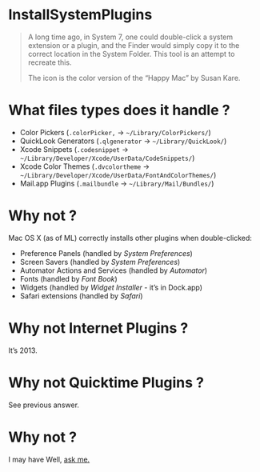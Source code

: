 InstallSystemPlugins
====================

>A long time ago, in System 7, one could double-click a system extension or a plugin, and the Finder would simply copy it to the correct location in the System Folder.
>This tool is an attempt to recreate this.
>
>The icon is the color version of the “Happy Mac” by Susan Kare.

What files types does it handle ?
=================================

* Color Pickers (`.colorPicker,` -> `~/Library/ColorPickers/`)
* QuickLook Generators (`.qlgenerator` -> `~/Library/QuickLook/`)
* Xcode Snippets (`.codesnippet` -> `~/Library/Developer/Xcode/UserData/CodeSnippets/`)
* Xcode Color Themes (`.dvcolortheme` -> `~/Library/Developer/Xcode/UserData/FontAndColorThemes/`)
* Mail.app Plugins (`.mailbundle` -> `~/Library/Mail/Bundles/`)

Why not <Some other plugin type> ?
==================================

Mac OS X (as of ML) correctly installs other plugins when double-clicked: 
* Preference Panels (handled by *System Preferences*)
* Screen Savers (handled by *System Preferences*)
* Automator Actions and Services (handled by *Automator*)
* Fonts (handled by *Font Book*)
* Widgets (handled by *Widget Installer* - it’s in Dock.app)
* Safari extensions (handled by *Safari*)

Why not Internet Plugins ?
==========================

It’s 2013.

Why not Quicktime Plugins ?
===========================

See previous answer.

Why not <Some other plugin type> ?
==================================

I may have
Well, [ask me.](https://github.com/n-b/InstallSystemPlugins/issues)

